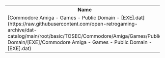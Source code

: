 <table>
<tr><th>Name</th><th>Size</th></tr>
<tr><td>[Commodore Amiga - Games - Public Domain - [EXE].dat](https://raw.githubusercontent.com/open-retrogaming-archive/dat-catalog/main/root/basic/TOSEC/Commodore/Amiga/Games/Public Domain/[EXE]/Commodore Amiga - Games - Public Domain - [EXE].dat)</td><td>6963</td></tr>
</table>
